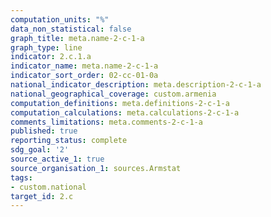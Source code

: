 ```yaml
---
computation_units: "%"
data_non_statistical: false
graph_title: meta.name-2-c-1-a
graph_type: line
indicator: 2.c.1.a
indicator_name: meta.name-2-c-1-a
indicator_sort_order: 02-cc-01-0a
national_indicator_description: meta.description-2-c-1-a
national_geographical_coverage: custom.armenia
computation_definitions: meta.definitions-2-c-1-a
computation_calculations: meta.calculations-2-c-1-a
comments_limitations: meta.comments-2-c-1-a
published: true
reporting_status: complete
sdg_goal: '2'
source_active_1: true
source_organisation_1: sources.Armstat
tags:
- custom.national
target_id: 2.c
---
```

